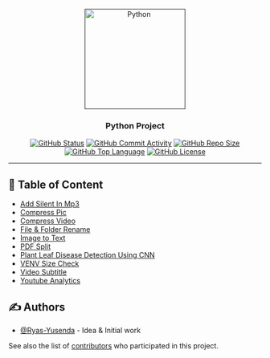 <p align="center">
<a href="" rel="noopener">
<img width = 200px height = 200px src="https://raw.githubusercontent.com/gilbarbara/logos/refs/heads/main/logos/python.svg" alt="Python"> </a>
</p>
<h3 align="center"> Python Project </h3>

<div align="center">

[![GitHub Status](https://img.shields.io/badge/status-active-success.svg)]()
[![GitHub Commit Activity](https://img.shields.io/github/commit-activity/m/Ryas-Yusenda/Python)](https://github.com/Ryas-Yusenda/Python/commits/master)
[![GitHub Repo Size](https://img.shields.io/github/repo-size/Ryas-Yusenda/Python)]()
[![GitHub Top Language](https://img.shields.io/github/languages/top/Ryas-Yusenda/Python?color=red)]()
[![GitHub License](https://img.shields.io/badge/license-MIT-blue.svg)]()

</div>

---

## 📝 Table of Content

- [Add Silent In Mp3](Add%20Silent%20In%20Mp3/README.md)
- [Compress Pic](Compress%20Pic/README.md)
- [Compress Video](Compress%20Video/README.md)
- [File & Folder Rename](File%20Folder%20Rename/README.md)
- [Image to Text](Image%20to%20Text/README.md)
- [PDF Split](Pdf%20Split/README.md)
- [Plant Leaf Disease Detection Using CNN](Plant%20Leaf%20Disease%20Detection%20Using%20CNN/README.md)
- [VENV Size Check](VENV%20Size%20Check/README.md)
- [Video Subtitle](Video%20Subtitle/README.md)
- [Youtube Analytics](Youtube%20Analytics/README.md)

## ✍️ Authors <a name="authors"></a>

- [@Ryas-Yusenda](https://github.com/Ryas-Yusenda) - Idea & Initial work

See also the list of [contributors](https://github.com/Ryas-Yusenda/Python/contributors)
who participated in this project.
